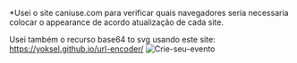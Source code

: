 *Usei o site caniuse.com para verificar quais navegadores seria necessaria colocar o appearance de acordo atualização de cada site.

Usei também o recurso base64 to svg usando este site: https://yoksel.github.io/url-encoder/ ![Crie-seu-evento](https://user-images.githubusercontent.com/58272413/222035551-067c7e6f-8d26-4ee5-adb9-062116c9deb4.png)
